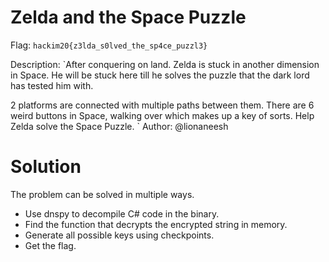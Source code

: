 # Zelda and the Space Puzzle

Flag: `hackim20{z3lda_s0lved_the_sp4ce_puzzl3}`

Description: `After conquering on land. Zelda is stuck in another dimension in Space. He will be stuck here till he solves the puzzle that the dark lord has tested him with.

2 platforms are connected with multiple paths between them. There are 6 weird buttons in Space, walking over which makes up a key of sorts. Help Zelda solve the Space Puzzle.
`
Author: @lionaneesh

Solution
========

The problem can be solved in multiple ways. 
- Use dnspy to decompile C# code in the binary.
- Find the function that decrypts the encrypted string in memory. 
- Generate all possible keys using checkpoints.
- Get the flag. 
